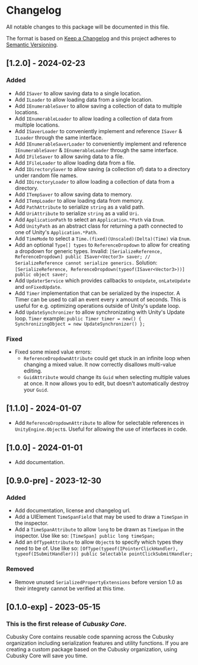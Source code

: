 # Changelog
All notable changes to this package will be documented in this file.

The format is based on [Keep a Changelog](http://keepachangelog.com)
and this project adheres to [Semantic Versioning](http://semver.org).

## [1.2.0] - 2024-02-23
### Added
- Add `ISaver` to allow saving data to a single location.
- Add `ILoader` to allow loading data from a single location.
- Add `IEnumerableSaver` to allow saving a collection of data to multiple locations.
- Add `IEnumerableLoader` to allow loading a collection of data from multiple locations.
- Add `ISaverLoader` to conveniently implement and reference `ISaver` & `ILoader` through the same interface.
- Add `IEnumerableSaverLoader` to conveniently implement and reference `IEnumerableSaver` & `IEnumerableLoader` through the same interface.
- Add `IFileSaver` to allow saving data to a file.
- Add `IFileLoader` to allow loading data from a file.
- Add `IDirectorySaver` to allow saving (a collection of) data to a directory under random file names.
- Add `IDirectoryLoader` to allow loading a collection of data from a directory.
- Add `ITempSaver` to allow saving data to memory.
- Add `ITempLoader` to allow loading data from memory.
- Add `PathAttribute` to serialize `string` as a valid path.
- Add `UriAttribute` to serialize `string` as a valid `Uri`.
- Add `ApplicationPath` to select an `Application.*Path` via `Enum`.
- Add `UnityPath` as an abstract class for returning a path connected to one of Unity's `Application.*Path`.
- Add `TimeMode` to select a `Time.(fixed)(Unscaled)(Delta)(Time)` via `Enum`.
- Add an optional `Type[] types` to `ReferenceDropdown` to allow for creating a dropdown for generic types.
    Invalid: `[SerializeReference, ReferenceDropdown] public ISaver<Vector3> saver; // SerializeReference cannot serialize generics.`
    Solution: `[SerializeReference, ReferenceDropdown(typeof(ISaver<Vector3>))] public object saver;`
- Add `UpdaterService` which provides callbacks to `onUpdate`, `onLateUpdate` and `onFixedUpdate`.
- Add `Timer` implementation that can be serialized by the inspector. A Timer can be used to call an event every x amount of seconds. This is useful for e.g. optimizing operations outside of Unity's update loop.
- Add `UpdateSynchronizer` to allow synchronizating with Unity's Update loop. `Timer` example: `public Timer timer = new() { SynchronizingObject = new UpdateSynchronizer() };`

### Fixed
- Fixed some mixed value errors:
    - `ReferenceDropdownAttribute` could get stuck in an infinite loop when changing a mixed value. It now correctly disallows multi-value editing.
    - `GuidAttribute` would change its `Guid` when selecting multiple values at once. It now allows you to edit, but doesn't automatically destroy your `Guid`.

## [1.1.0] - 2024-01-07
- Add `ReferenceDropdownAttribute` to allow for selectable references in `UnityEngine.Object`s. Useful for allowing the use of interfaces in code.

## [1.0.0] - 2024-01-01
- Add documentation.

## [0.9.0-pre] - 2023-12-30
### Added
- Add documentation, license and changelog url.
- Add a UIElement `TimeSpanField` that may be used to draw a `TimeSpan` in the inspector.
- Add a `TimeSpanAttribute` to allow `long` to be drawn as `TimeSpan` in the inspector. Use like so: `[TimeSpan] public long timeSpan;`
- Add an `OfTypeAttribute` to allow `Object`s to specify which types they need to be of. Use like so: `[OfType(typeof(IPointerClickHandler), typeof(ISubmitHandler))] public Selectable pointClickSubmitHandler;`

### Removed
- Remove unused `SerializedPropertyExtensions` before version 1.0 as their integrety cannot be verified at this time.

## [0.1.0-exp] - 2023-05-15
### This is the first release of *Cubusky Core*.
Cubusky Core contains reusable code spanning across the Cubusky organization including serialization features and utility functions. If you are creating a custom package based on the Cubusky organization, using Cubusky Core will save you time.